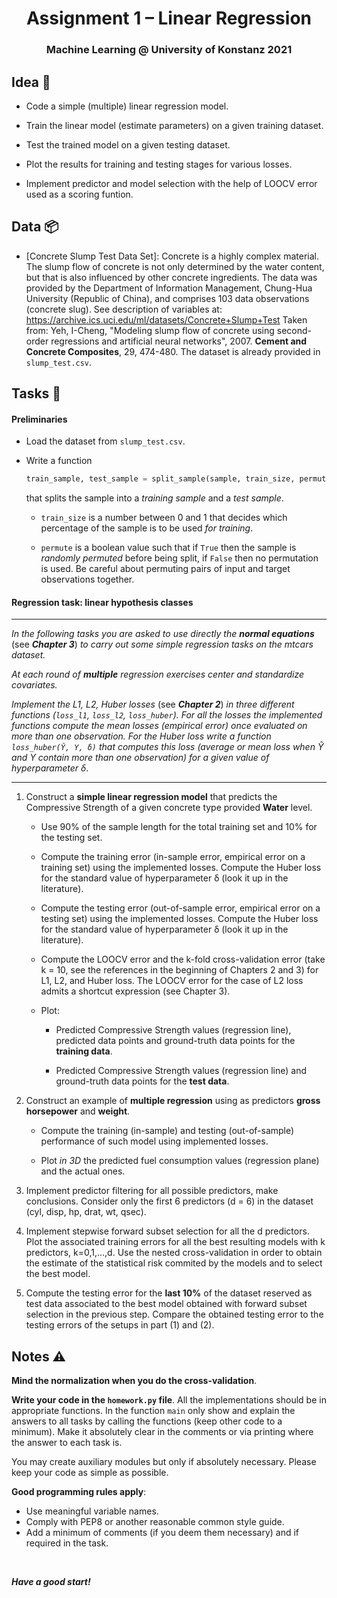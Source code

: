﻿
<h1 align="center">
  <a>Assignment 1 – Linear Regression</a>
</h1>
<h3 align="center">
  <a>Machine Learning @ University of Konstanz 2021</a>
</h3>

## Idea 📓

- Code a simple (multiple) linear regression model.

- Train the linear model (estimate parameters) on a given training dataset.

- Test the trained model on a given testing dataset.

- Plot the results for training and testing stages for various losses.

- Implement predictor and model selection with the help of LOOCV error used as a scoring funtion.

## Data 📦

- [Concrete Slump Test Data Set]: Concrete is a highly complex material. The slump flow of concrete is not only determined by the water content, but that is also influenced by other concrete ingredients. The data was provided by the Department of Information Management, Chung-Hua University (Republic of China), and comprises 103 data observations (concrete slug). See description of variables at: https://archive.ics.uci.edu/ml/datasets/Concrete+Slump+Test
Taken from: Yeh, I-Cheng, "Modeling slump flow of concrete using second-order regressions and artificial neural networks", 2007. **Cement and Concrete Composites**, 29, 474-480.
The dataset is already provided in `slump_test.csv`.

## Tasks 📝

#### Preliminaries

- Load the dataset from `slump_test.csv`.

- Write a function

	```python
	train_sample, test_sample = split_sample(sample, train_size, permute)
	```

	that splits the sample into a *training sample* and a *test sample*.

	- `train_size` is a number between 0 and 1 that decides which percentage of the sample is to be used *for training*.

	- `permute` is a boolean value such that if `True` then the sample is *randomly permuted* before being split, if `False` then no permutation is used. Be careful about permuting pairs of input and target observations together.

#### Regression task: linear hypothesis classes

***

_In the following tasks you are asked to use *directly* the **normal equations**_ (see ***Chapter 3***) _to carry out some simple regression tasks on the mtcars dataset._

_At each round of **multiple** regression exercises center and standardize covariates._

_Implement the L1, L2, Huber losses_ (see ***Chapter 2***) _in three different functions (`loss_l1`, `loss_l2`, `loss_huber`). For all the losses the implemented functions compute the mean losses (empirical error) once evaluated on more than one observation. For the Huber loss write a function `loss_huber(Ŷ, Y, δ)` that computes this loss (average or mean loss when Ŷ and Y contain more than one observation) for a given value of hyperparameter δ_.


***

1. Construct a **simple linear regression model** that predicts the Compressive Strength of a given concrete type provided **Water** level.

  	- Use 90% of the sample length for the total training set and 10% for the testing set.

  	- Compute the training error (in-sample error, empirical error on a training set) using the implemented losses. Compute the Huber loss for the standard value of hyperparameter δ (look it up in the literature).

	- Compute the testing error (out-of-sample error, empirical error on a testing set) using the implemented losses. Compute the Huber loss for the standard value of hyperparameter δ (look it up in the literature).

	- Compute the LOOCV error and the k-fold cross-validation error (take k = 10, see the references in the beginning of Chapters 2 and 3) for L1, L2, and Huber loss. The LOOCV error for the case of L2 loss admits a shortcut expression (see Chapter 3).

  	- Plot:

  		- Predicted Compressive Strength values (regression line), predicted data points and ground-truth data points for the **training data**.

  		- Predicted Compressive Strength values (regression line) and ground-truth data points for the **test data**.

2. Construct an example of **multiple regression** using as predictors **gross horsepower** and **weight**.

  	- Compute the training (in-sample) and testing (out-of-sample) performance of such model using implemented losses.

  	- Plot *in 3D* the predicted fuel consumption values (regression plane) and the actual ones.


3. Implement predictor filtering for all possible predictors, make conclusions. Consider only the first 6 predictors (d = 6) in the dataset (cyl, disp, hp, drat, wt, qsec).

4. Implement stepwise forward subset selection for all the d predictors. Plot the associated training errors for all the best resulting models with k predictors, k=0,1,...,d. Use the nested cross-validation in order to obtain the estimate of the statistical risk commited by the models and to select the best model.

5. Compute the testing error for the **last 10%** of the dataset reserved as test data associated to the best model obtained with forward subset selection in the previous step. Compare the obtained testing error to the testing errors of the setups in part (1) and (2).

## Notes ⚠️

**Mind the normalization when you do the cross-validation**.

**Write your code in the `homework.py` file**. All the implementations should be in appropriate functions. In the function `main` only show and explain the answers to all tasks by calling the functions (keep other code to a minimum). Make it absolutely clear in the comments or via printing where the answer to each task is.

You may create auxiliary modules but only if absolutely necessary. Please keep your code as simple as possible.

**Good programming rules apply**:
- Use meaningful variable names.
- Comply with PEP8 or another reasonable common style guide.
- Add a minimum of comments (if you deem them necessary) and if required in the task.

<br>

***Have a good start!***
